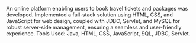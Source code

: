 An online platform enabling users to book travel tickets and packages was developed. Implemented a full-stack 
solution using HTML, CSS, and JavaScript for web design, coupled with JDBC, Servlet, and MySQL for robust 
server-side management, ensuring a seamless and user-friendly experience. 
Tools Used: Java, HTML, CSS, JavaScript, SQL, JDBC, Servlet.
